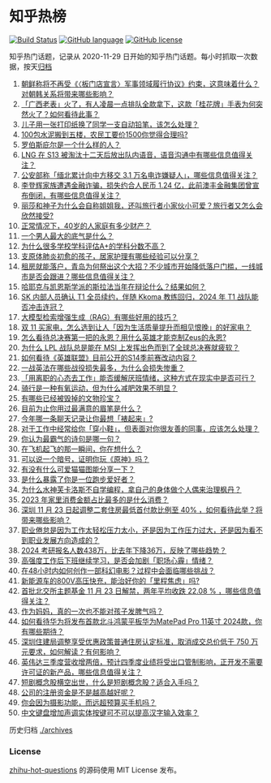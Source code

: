 # 知乎热榜
[![Build Status](https://github.com/ToWeLong/zhihu-hot-questions/workflows/CI/badge.svg)](https://github.com/ToWeLong/zhihu-hot-questions/actions)
[![GitHub language](https://img.shields.io/badge/language-golang-orange.svg)](https://golang.org/)
[![GitHub license](https://img.shields.io/github/license/ToWeLong/zhihu-hot-questions)](https://github.com/ToWeLong/zhihu-hot-questions/blob/main/LICENSE)

知乎热门话题，记录从 2020-11-29 日开始的知乎热门话题。每小时抓取一次数据，按天[归档](./archives)

<!-- BEGIN -->

1. [朝鲜称将不再受《〈板门店宣言〉军事领域履行协议》约束，这意味着什么？对朝韩关系将带来哪些影响？](https://www.zhihu.com/question/631447546)
1. [「广西老表」火了，有人凌晨一点排队全款拿下，这款「桂花牌」手表为何突然火了？如何看待此事？](https://www.zhihu.com/question/631262050)
1. [儿子用一张打印纸换了同学一支自动铅笔，该怎么处理？](https://www.zhihu.com/question/630844032)
1. [100包水泥搬到五楼，农民工要价1500你觉得合理吗?](https://www.zhihu.com/question/631146948)
1. [罗伯斯庇尔是一个什么样的人？](https://www.zhihu.com/question/342180025)
1. [LNG 在 S13 被淘汰十二天后放出队内语音，语音沟通中有哪些信息值得关注？](https://www.zhihu.com/question/630672838)
1. [公安部称「缅北累计向中方移交 3.1 万名电诈嫌疑人」，哪些信息值得关注？](https://www.zhihu.com/question/631103010)
1. [李登辉家族遭遇金融诈骗，损失约合人民币 1.24 亿，此前澳丰金融集团曾宣布倒闭，有哪些信息值得关注？](https://www.zhihu.com/question/631331328)
1. [丽莎和神子为什么会自称姐姐我，还叫旅行者小家伙小可爱？旅行者又怎么会欣然接受?](https://www.zhihu.com/question/631187854)
1. [正常情况下，40岁的人家庭有多少财产？](https://www.zhihu.com/question/628037374)
1. [一个男人最大的底气是什么？](https://www.zhihu.com/question/628865915)
1. [为什么很多学校学科评估A+的学科分数不高？](https://www.zhihu.com/question/630631263)
1. [支原体肺炎初愈的孩子，居家护理有哪些经验可以分享？](https://www.zhihu.com/question/631459131)
1. [租房就能落户，青岛为何祭出这个大招？不少城市开始降低落户门槛，一线城市是否会跟进？哪些信息值得关注？](https://www.zhihu.com/question/631487188)
1. [哈耶克与凯恩斯学派的斯拉法当年在辩论什么？结果如何？](https://www.zhihu.com/question/631238243)
1. [SK 内部人员确认 T1 全员续约，伴随 Kkoma 教练回归，2024 年 T1 战队能否冲击连冠？](https://www.zhihu.com/question/631470565)
1. [大模型检索增强生成（RAG）有哪些好用的技巧？](https://www.zhihu.com/question/625481187)
1. [双 11 买家电，怎么选到让人「因为生活质量提升而相见恨晚」的好家电？](https://www.zhihu.com/question/627433625)
1. [怎么看待总决赛第一把的永恩？用什么英雄才能克制Zeus的永恩?](https://www.zhihu.com/question/630838426)
1. [为什么 LPL 战队总是能在 MSI 上发挥出色而到了全球总决赛就疲软？](https://www.zhihu.com/question/630901584)
1. [如何看待《英雄联盟》目前公开的S14季前赛改动内容？](https://www.zhihu.com/question/631116751)
1. [一战英法在哪些战役损失最多，为什么会损失惨重？](https://www.zhihu.com/question/278292222)
1. [「用离职的心态去工作」能否缓解厌班情绪，这种方式在现实中是否可行？](https://www.zhihu.com/question/631105339)
1. [骑行是一种有氧运动，但为什么减肥效果不明显？](https://www.zhihu.com/question/631007255)
1. [有哪些已经被毁掉的文物珍宝？](https://www.zhihu.com/question/284979676)
1. [目前为止你用过最满意的眉笔是什么？](https://www.zhihu.com/question/398986331)
1. [今年哪一条聊天记录让你最想「裱起来」?](https://www.zhihu.com/question/631328980)
1. [对于工作中经常给你「穿小鞋」，但表面对你很友善的同事，应该怎么处理？](https://www.zhihu.com/question/630403233)
1. [你认为最霸气的诗句是哪一句？](https://www.zhihu.com/question/631297025)
1. [在飞机起飞的那一瞬间，你在想什么？](https://www.zhihu.com/question/620786605)
1. [可以说一个暗号，证明你玩《原神》吗？](https://www.zhihu.com/question/630256756)
1. [有没有什么可爱猫猫图能分享一下？](https://www.zhihu.com/question/627565524)
1. [是什么暴露了你是一位跑步爱好者？](https://www.zhihu.com/question/630991119)
1. [为什么水神芙卡洛斯不自学编程，拿自己的身体做个人偶来治理枫丹？](https://www.zhihu.com/question/630171882)
1. [2023 年家里消费金额占比最多的是什么消费？](https://www.zhihu.com/question/630119877)
1. [深圳 11 月 23 日起调整二套住房最低首付款比例至 40% ，如何看待此举？将带来哪些影响？](https://www.zhihu.com/question/631361339)
1. [职业倦怠是因为工作太轻松压力太小，还是因为工作压力过大，还是因为看不到职业发展方向造成的？](https://www.zhihu.com/question/582470209)
1. [2024 考研报名人数438万，比去年下降36万，反映了哪些趋势？](https://www.zhihu.com/question/631357154)
1. [高强度工作后下班继续学习，是否会加剧「职场心霾」情绪？](https://www.zhihu.com/question/630224132)
1. [在48小时内如何创作一部科幻电影？过程中会面临哪些挑战？](https://www.zhihu.com/question/629862504)
1. [新能源车的800V高压快充，能治好你的「里程焦虑」吗?](https://www.zhihu.com/question/631327687)
1. [首批北交所主题基金 11 月 23 日解禁，两年平均收跌 22.08 % ，哪些信息值得关注？](https://www.zhihu.com/question/631392998)
1. [作为妈妈，真的一次也不能对孩子发脾气吗？](https://www.zhihu.com/question/627525894)
1. [如何看待华为将发布首款北斗鸿蒙平板华为MatePad Pro 11英寸 2024款，你有哪些期待？](https://www.zhihu.com/question/631345209)
1. [深圳住建局调整享受优惠政策普通住房认定标准，取消成交总价低于 750 万元要求，如何解读？有何影响？](https://www.zhihu.com/question/631454774)
1. [英伟达三季度营收增两倍，预计四季度业绩将受出口管制影响，正开发不需要许可证的新产品，哪些信息值得关注？](https://www.zhihu.com/question/631284097)
1. [短剧概念股横空出世，什么是短剧概念股？适合入手吗？](https://www.zhihu.com/question/630435821)
1. [公司的注册资金是不是越高越好呢？](https://www.zhihu.com/question/631449747)
1. [你会因为摄影功能，而远超预算买手机吗？](https://www.zhihu.com/question/630511657)
1. [中文键盘增加声调实体按键可不可以提高汉字输入效率？](https://www.zhihu.com/question/630281611)

<!-- END -->

历史归档 [./archives](./archives)


### License
[zhihu-hot-questions](https://github.com/towelong/zhihu-hot-questions) 的源码使用 MIT License 发布。